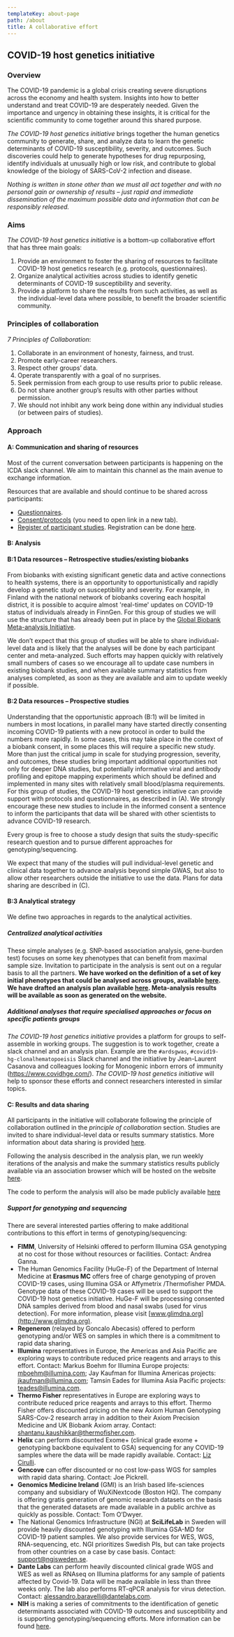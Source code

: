 ```yaml
---
templateKey: about-page
path: /about
title: A collaborative effort
---
```

## COVID-19 host genetics initiative

### Overview

The COVID-19 pandemic is a global crisis creating severe disruptions across the economy and health system. Insights into how to better understand and treat COVID-19 are desperately needed. Given the importance and urgency in obtaining these insights, it is critical for the scientific community to come together around this shared purpose.

*The COVID-19 host genetics initiative* brings together the human genetics community to generate, share, and analyze data to learn the genetic determinants of COVID-19 susceptibility, severity, and outcomes. Such discoveries could help to generate hypotheses for drug repurposing, identify individuals at unusually high or low risk, and contribute to global knowledge of the biology of SARS-CoV-2 infection and disease.

*Nothing is written in stone other than we must all act together and with no personal gain or ownership of results – just rapid and immediate dissemination of the maximum possible data and information that can be responsibly released.*

### Aims

*The COVID-19 host genetics initiative* is a bottom-up collaborative effort that has three main goals:

1. Provide an environment to foster the sharing of resources to facilitate COVID-19 host genetics research (e.g. protocols, questionnaires).
2. Organize analytical activities across studies to identify genetic determinants of COVID-19 susceptibility and severity.
3. Provide a platform to share the results from such activities, as well as the individual-level data where possible, to benefit the broader scientific community.

### Principles of collaboration

*7 Principles of Collaboration*:

1. Collaborate in an environment of honesty, fairness, and trust.
2. Promote early-career researchers.
3. Respect other groups’ data.
4. Operate transparently with a goal of no surprises.
5. Seek permission from each group to use results prior to public release.
6. Do not share another group’s results with other parties without permission.
7. We should not inhibit any work being done within any individual studies (or between pairs of studies).

### Approach

#### A: Communication and sharing of resources

Most of the current conversation between participants is happening on the ICDA slack channel. We aim to maintain this channel as the main avenue to exchange information.

Resources that are available and should continue to be shared across participants:

* [Questionnaires](https://docs.google.com/document/d/12O6h5EcVCb7y3w8vJPEef1Tpjg0x2fmge9c1uhYTlfo/edit).
* [Consent/protocols](https://drive.google.com/drive/folders/101UkwCExOS5T-8ZhioCmEwLjDuywZiOl) (you need to open link in a new tab).
* [Register of participant studies](https://www.covid19hg.org/partners/). Registration can be done [here](https://www.covid19hg.org/register/).

#### B: Analysis

#### B:1 Data resources – Retrospective studies/existing biobanks

From biobanks with existing significant genetic data and active connections to health systems, there is an opportunity to opportunistically and rapidly develop a genetic study on susceptibility and severity. For example, in Finland with the national network of biobanks covering each hospital district, it is possible to acquire almost 'real-time' updates on COVID-19 status of individuals already in FinnGen. For this group of studies we will use the structure that has already been put in place by the [Global Biobank Meta-analysis Initiative](https://www.globalbiobankmeta.org/).

We don’t expect that this group of studies will be able to share individual-level data and is likely that the analyses will be done by each participant center and meta-analyzed. Such efforts may happen quickly with relatively small numbers of cases so we encourage all to update case numbers in existing biobank studies, and when available summary statistics from analyses completed, as soon as they are available and aim to update weekly if possible.

#### B:2  Data resources – Prospective studies

Understanding that the opportunistic approach (B:1) will be limited in numbers in most locations, in parallel many have started directly consenting incoming COVID-19 patients with a new protocol in order to build the numbers more rapidly. In some cases, this may take place in the context of a biobank consent, in some places this will require a specific new study. More than just the critical jump in scale for studying progression, severity, and outcomes, these studies bring important additional opportunities not only for deeper DNA studies, but potentially informative viral and antibody profiling and epitope mapping experiments which should be defined and implemented in many sites with relatively small blood/plasma requirements. For this group of studies, the COVID-19 host genetics initiative can provide support with protocols and questionnaires, as described in (A). We strongly encourage these new studies to include in the informed consent a sentence to inform the participants that data will be shared with other scientists to advance COVID-19 research.

Every group is free to choose a study design that suits the study-specific research question and to pursue different approaches for genotyping/sequencing.

We expect that many of the studies will pull individual-level genetic and clinical data together to advance analysis beyond simple GWAS, but also to allow other researchers outside the initiative to use the data. Plans for data sharing are described in (C).

#### B:3 Analytical strategy

We define two approaches in regards to the analytical activities.

##### Centralized analytical activities

These simple analyses (e.g. SNP-based association analysis, gene-burden test) focuses on some key phenotypes that can benefit from maximal sample size. Invitation to participate in the analysis is sent out on a regular basis to all the partners. **We have worked on the definition of a set of key initial phenotypes that could be analysed across groups,  available [here](https://docs.google.com/document/d/1okamrqYmJfa35ClLvCt_vEe4PkvrTwggHq7T3jbeyCI/edit?usp=sharing). We have drafted an analysis plan available [here](https://docs.google.com/document/d/1Pcq1jttF8W7ifEUXA6-a1WVMsUyEoAybS6IqvuP-Uv8/edit?usp=sharing). Meta-analysis results will be available as soon as generated on the website.**

##### Additional analyses that require specialised approaches or focus on specific patients groups

*The COVID-19 host genetics initiative* provides a platform for groups to self-assemble in working groups. The suggestion is to work together, create a slack channel and an analysis plan. Example are the `#ardsgwas`, `#covid19-hg-clonalhematopoeisis` Slack channel and the initiative by Jean-Laurent Casanova and colleagues looking for Monogenic inborn errors of immunity (https://www.covidhge.com/). *The COVID-19 host genetics initiative* will help to sponsor these efforts and connect researchers interested in similar topics.

#### C: Results and data sharing

All participants in the initiative will collaborate following the principle of collaboration outlined in the *principle of collaboration* section. Studies are invited to share individual-level data or results summary statistics. More information about data sharing is provided [here](https://www.covid19hg.org/data-sharing/).

Following the analysis described in the analysis plan, we run weekly iterations of the analysis and make the summary statistics results publicly available via an association browser which will be hosted on the website [here](https://www.covid19hg.org/results/).

The code to perform the analysis will also be made publicly available [here](https://github.com/covid19-hg)

##### Support for genotyping and sequencing

There are several interested parties offering to make additional contributions to this effort in terms of genotyping/sequencing:

* **FIMM**, University of Helsinki offered to perform Illumina GSA genotyping at no cost for those without resources or facilities. Contact: Andrea Ganna.
* The Human Genomics Facility (HuGe-F) of the Department of Internal Medicine at **Erasmus MC** offers free of charge genotyping of proven COVID-19 cases, using Illumina GSA or Affymetrix /Thermofisher PMDA. Genotype data of these COVID-19 cases will be used to support the COVID-19 host genetics initiative. HuGe-F will be processing consented DNA samples derived from blood and nasal swabs (used for virus detection). For more information, please visit [www.glimdna.org](http://www.glimdna.org).
* **Regeneron** (relayed by Goncalo Abecasis) offered to perform genotyping and/or WES on samples in which there is a commitment to rapid data sharing.
* **Illumina** representatives in Europe, the Americas and Asia Pacific are exploring ways to contribute reduced price reagents and arrays to this effort. Contact: Markus Boehm for Illumina Europe projects: [mboehm@illumina.com](mailto:mboehm@illumina.com); Jay Kaufman for Illumina Americas projects: [jkaufman@illumina.com](mailto:jkaufman@illumina.com); Tamsin Eades for Illumina Asia Pacific projects: [teades@illumina.com](mailto:teades@illumina.com).
* **Thermo Fisher** representatives in Europe are exploring ways to contribute reduced price reagents and arrays to this effort. Thermo Fisher offers discounted pricing on the new Axiom Human Genotyping SARS-Cov-2 research array in addition to their Axiom Precision Medicine and UK Biobank Axiom array. Contact: [shantanu.kaushikkar@thermofisher.com](mailto:shantanu.kaushikkar@thermofisher.com).
* **Helix** can perform discounted Exome+ (clinical grade exome + genotyping backbone equivalent to GSA) sequencing for any COVID-19 samples where the data will be made rapidly available. Contact: [Liz Cirulli](mailto:liz.cirulli@helix.com).
* **Gencove** can offer discounted or no cost low-pass WGS for samples with rapid data sharing. Contact: Joe Pickrell.
* **Genomics Medicine Ireland** (GMI) is an Irish based life-sciences company and subsidiary of  WuXiNextcode (Boston HQ). The company is offering gratis generation of genomic research datasets on the basis that the generated datasets are made available in a public archive as quickly as possible. Contact: Tom O’Dwyer.
* The National Genomics Infrastructure (NGI) at **SciLifeLab** in Sweden will provide heavily discounted genotyping with Illumina GSA-MD for COVID-19 patient samples. We also provide services for WES, WGS, RNA-sequencing, etc. NGI prioritizes Swedish PIs, but can take projects from other countries on a case by case basis. Contact: [support@ngisweden.se](mailto:support@ngisweden.se).
* **Dante Labs** can perform heavily discounted clinical grade WGS and WES as well as RNAseq on Illumina platforms for any sample of patients affected by Covid-19. Data will be made available in less than three weeks only. The lab also performs RT-qPCR analysis for virus detection. Contact: [alessandro.baravelli@dantelabs.com](mailto:alessandro.baravelli@dantelabs.com).
* **NIH** is making a series of commitments to the identification of genetic determinants associated with COVID-19 outcomes and susceptibility and is supporting genotyping/sequencing efforts. More information can be found [here](https://docs.google.com/document/d/1tI0QFTDLPkUtzj3jeRJMGKNsbkopouxE3fVIXUxpWVs/edit?usp=sharing).